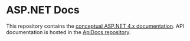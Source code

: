 # ASP.NET Docs

This repository contains the [conceptual ASP.NET 4.x documentation](https://learn.microsoft.com/aspnet/overview). API documentation is hosted in the [ApiDocs repository](https://github.com/aspnet/ApiDocs).
